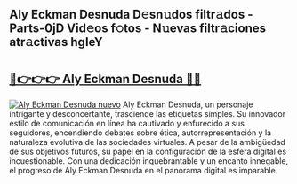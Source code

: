 ## Aly Eckman Desnuda D𝚎sn𝚞dos filtr𝚊dos - Parts-0jD Vid𝚎os f𝚘tos - N𝚞evas filtr𝚊ciones atr𝚊ctivas hgIeY

# <h2><a href="http://mb11apv.tromn.icu/?c=Aly+Eckman+Desnuda">🔗👉👉👉 Aly Eckman Desnuda 🔗🔗</a></h2>

[![Aly Eckman Desnuda nuevo](https://i.imgur.com/pEAQMta.gif)](http://mb11apv.tromn.icu/?c=Aly+Eckman+Desnuda)
Aly Eckman Desnuda, un personaje intrigante y desconcertante, trasciende las etiquetas simples. Su innovador estilo de comunicación en línea ha cautivado y enfurecido a sus seguidores, encendiendo debates sobre ética, autorrepresentación y la naturaleza evolutiva de las sociedades virtuales. A pesar de la ambigüedad de sus objetivos futuros, su papel en la configuración de la esfera digital es incuestionable. Con una dedicación inquebrantable y un encanto innegable, el progreso de Aly Eckman Desnuda en el panorama digital es imparable.
